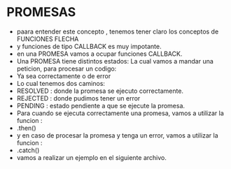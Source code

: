 # PROMESAS

* paara entender este concepto , tenemos tener claro los conceptos de FUNCIONES FLECHA 
* y funciones de tipo CALLBACK es muy impotante.
* en una PROMESA vamos a ocupar funciones CALLBACK.
* Una PROMESA tiene distintos estados: La cual vamos a mandar una peticion, para procesar un codigo:
* Ya sea correctamente o de error
* Lo cual tenemos dos caminos: 
* RESOLVED : donde la promesa se ejecuto correctamente.
* REJECTED : donde pudimos tener un error
* PENDING : estado pendiente a que se ejecute la promesa.
* Para cuando se ejecuta correctamente una promesa, vamos a utilizar la funcion :
* .then()
* y en caso de procesar la promesa y tenga un error, vamos a utilizar la funcion :
* .catch()
* vamos a realizar un ejemplo en el siguiente archivo.
